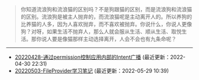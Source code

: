 > 你知道流浪狗和流浪猫的区别吗？不是狗跟猫的区别，而是流浪狗和流浪猫的区别。流浪狗是被主人抛弃的，而流浪猫呢是主动离开人的。所以养狗的比养猫的人多，因为人喜欢抛弃，而不喜欢被抛弃。你说什么，你说人更像狗？对呀，如果生活不抛弃人，那么人就会服从生活、顺从生活、取悦生活。那你说人要是像猫那样主动选择离开，人会不会也有九条命呢？

---

- [20220428-通过permission控制应用内部的Intent广播](20220428-通过permission控制应用内部的Intent广播.md) (最近更新：2022-04-30 22:31)
- [20220503-FileProvider学习笔记](20220503-FileProvider学习笔记.md) (最近更新：2022-05-29 10:39)
